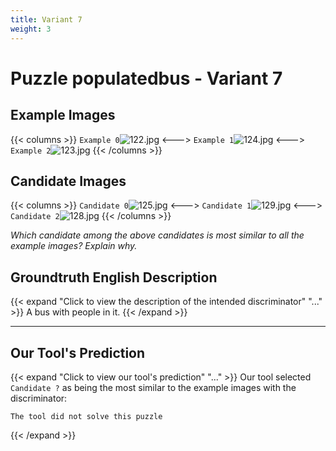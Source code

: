 ```yaml
---
title: Variant 7
weight: 3
---
```


# Puzzle populatedbus - Variant 7

## Example Images
{{< columns >}}
`Example 0`![122.jpg](/natscene_data/images/122.jpg)
<--->
`Example 1`![124.jpg](/natscene_data/images/124.jpg)
<--->
`Example 2`![123.jpg](/natscene_data/images/123.jpg)
{{< /columns >}}

## Candidate Images
{{< columns >}}
`Candidate 0`![125.jpg](/natscene_data/images/125.jpg)
<--->
`Candidate 1`![129.jpg](/natscene_data/images/129.jpg)
<--->
`Candidate 2`![128.jpg](/natscene_data/images/128.jpg)
{{< /columns >}}

*Which candidate among the above candidates is most similar to all the example images? Explain why.*

## Groundtruth English Description

{{< expand "Click to view the description of the intended discriminator" "..." >}}
A bus with people in it.
{{< /expand >}}

---



## Our Tool's Prediction

{{< expand "Click to view our tool's prediction" "..." >}}
Our tool selected `Candidate ?` as being the most similar to the example images with the discriminator:
```plaintext
The tool did not solve this puzzle
```
{{< /expand >}}
